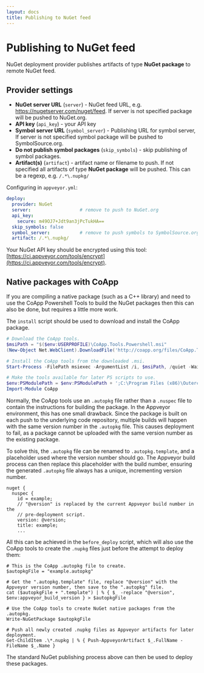 ```yaml
---
layout: docs
title: Publishing to NuGet feed
---
```


# Publishing to NuGet feed

NuGet deployment provider publishes artifacts of type **NuGet package** to remote NuGet feed.

## Provider settings

* **NuGet server URL** (`server`) - NuGet feed URL, e.g. https://nugetserver.com/nuget/feed. If server is not specified package will be pushed to NuGet.org.
* **API key** (`api_key`) - your API key
* **Symbol server URL** (`symbol_server`) - Publishing URL for symbol server, If server is not specified symbol package will be pushed to SymbolSource.org.
* **Do not publish symbol packages** (`skip_symbols`) - skip publishing of symbol packages.
* **Artifact(s)** (`artifact`) - artifact name or filename to push. If not specified all artifacts of type **NuGet package** will be pushed. This can be a regexp, e.g. `/.*\.nupkg/`

Configuring in `appveyor.yml`:

```yaml
deploy:
  provider: NuGet
  server:                  # remove to push to NuGet.org
  api_key:
    secure: m49OJ7+Jdt9an3jPcTukHA==
  skip_symbols: false
  symbol_server:           # remove to push symbols to SymbolSource.org
  artifact: /.*\.nupkg/
```

Your NuGet API key should be encrypted using this tool: [https://ci.appveyor.com/tools/encrypt](https://ci.appveyor.com/tools/encrypt).

## Native packages with CoApp

If you are compiling a native package (such as a C++ library) and need to use
the CoApp Powershell Tools to build the NuGet packages then this can also be
done, but requires a little more work.

The `install` script should be used to download and install the CoApp package.

```powershell
# Download the CoApp tools.
$msiPath = "$($env:USERPROFILE)\CoApp.Tools.Powershell.msi"
(New-Object Net.WebClient).DownloadFile('http://coapp.org/files/CoApp.Tools.Powershell.msi', $msiPath)

# Install the CoApp tools from the downloaded .msi.
Start-Process -FilePath msiexec -ArgumentList /i, $msiPath, /quiet -Wait

# Make the tools available for later PS scripts to use.
$env:PSModulePath = $env:PSModulePath + ';C:\Program Files (x86)\Outercurve Foundation\Modules'
Import-Module CoApp
```

Normally, the CoApp tools use an `.autopkg` file rather than a `.nuspec` file to
contain the instructions for building the package.  In the Appveyor environment,
this has one small drawback.  Since the package is built on each push to the
underlying code repository, multiple builds will happen with the same version
number in the `.autopkg` file.  This causes deployment to fail, as a package
cannot be uploaded with the same version number as the existing package.

To solve this, the `.autopkg` file can be renamed to `.autopkg.template`, and a
placeholder used where the version number should go.  The Appveyor build process
can then replace this placeholder with the build number, ensuring the generated
`.autopkg` file always has a unique, incrementing version number.

    nuget {
      nuspec {
        id = example;
        // "@version" is replaced by the current Appveyor build number in the
        // pre-deployment script.
        version: @version;
        title: example;
        ...

All this can be achieved in the `before_deploy` script, which will also use the
CoApp tools to create the `.nupkg` files just before the attempt to deploy them:

    # This is the CoApp .autopkg file to create.
    $autopkgFile = "example.autopkg"

    # Get the ".autopkg.template" file, replace "@version" with the Appveyor version number, then save to the ".autopkg" file.
    cat ($autopkgFile + ".template") | % { $_ -replace "@version", $env:appveyor_build_version } > $autopkgFile

    # Use the CoApp tools to create NuGet native packages from the .autopkg.
    Write-NuGetPackage $autopkgFile

    # Push all newly created .nupkg files as Appveyor artifacts for later deployment.
    Get-ChildItem .\*.nupkg | % { Push-AppveyorArtifact $_.FullName -FileName $_.Name }

The standard NuGet publishing process above can then be used to deploy these
packages.
